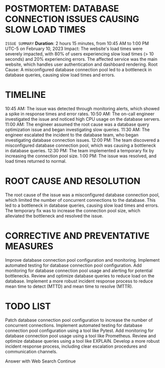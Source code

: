 # POSTMORTEM: DATABASE CONNECTION ISSUES CAUSING SLOW LOAD TIMES
`ISSUE SUMMARY`
**Duration**: 2 hours 15 minutes, from 10:45 AM to 1:00 PM UTC-5 on February 10, 2023
Impact: The website's load times were severely impacted, with 80% of users experiencing slow load times (> 10 seconds) and 20% experiencing errors. The affected service was the main website, which handles user authentication and dashboard rendering.
Root Cause: A misconfigured database connection pool led to a bottleneck in database queries, causing slow load times and errors.
# TIMELINE
10:45 AM: The issue was detected through monitoring alerts, which showed a spike in response times and error rates.
10:50 AM: The on-call engineer investigated the issue and noticed high CPU usage on the database servers.
11:00 AM: The engineer assumed the root cause was a database query optimization issue and began investigating slow queries.
11:30 AM: The engineer escalated the incident to the database team, who began investigating database connection issues.
12:00 PM: The team discovered a misconfigured database connection pool, which was causing a bottleneck in database queries.
12:30 PM: The team implemented a temporary fix by increasing the connection pool size.
1:00 PM: The issue was resolved, and load times returned to normal.
# ROOT CAUSE AND RESOLUTION
The root cause of the issue was a misconfigured database connection pool, which limited the number of concurrent connections to the database. This led to a bottleneck in database queries, causing slow load times and errors. The temporary fix was to increase the connection pool size, which alleviated the bottleneck and resolved the issue.

# CORRECTIVE AND PREVENTATIVE MEASURES
Improve database connection pool configuration and monitoring.
Implement automated testing for database connection pool configuration.
Add monitoring for database connection pool usage and alerting for potential bottlenecks.
Review and optimize database queries to reduce load on the database.
Implement a more robust incident response process to reduce mean time to detect (MTTD) and mean time to resolve (MTTR).
# TODO LIST
Patch database connection pool configuration to increase the number of concurrent connections.
Implement automated testing for database connection pool configuration using a tool like Pytest.
Add monitoring for database connection pool usage using a tool like Prometheus.
Review and optimize database queries using a tool like EXPLAIN.
Develop a more robust incident response process, including clear escalation procedures and communication channels.



Answer with Web Search
Continue
